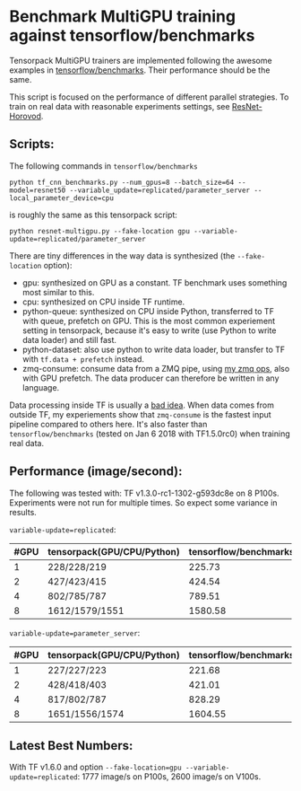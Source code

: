
# Benchmark MultiGPU training against tensorflow/benchmarks

Tensorpack MultiGPU trainers are implemented following the awesome examples in
[tensorflow/benchmarks](https://github.com/tensorflow/benchmarks).
Their performance should be the same.

This script is focused on the performance of different parallel strategies.
To train on real data with reasonable experiments settings, see [ResNet-Horovod](../ResNet-Horovod).

## Scripts:

The following commands in `tensorflow/benchmarks`
```
python tf_cnn_benchmarks.py --num_gpus=8 --batch_size=64 --model=resnet50 --variable_update=replicated/parameter_server --local_parameter_device=cpu
```

is roughly the same as this tensorpack script:
```
python resnet-multigpu.py --fake-location gpu --variable-update=replicated/parameter_server
```

There are tiny differences in the way data is synthesized (the `--fake-location` option):
* gpu: synthesized on GPU as a constant. TF benchmark uses something most similar to this.
* cpu: synthesized on CPU inside TF runtime.
* python-queue: synthesized on CPU inside Python, transferred to TF with queue, prefetch on GPU.
This is the most common experiement setting in tensorpack, because it's easy to write
(use Python to write data loader) and still fast.
* python-dataset: also use python to write data loader, but transfer to TF with `tf.data + prefetch` instead.
* zmq-consume: consume data from a ZMQ pipe, using [my zmq ops](https://github.com/tensorpack/zmq_ops), also with GPU prefetch.
	The data producer can therefore be written in any language.

Data processing inside TF is usually a [bad idea](http://tensorpack.readthedocs.io/en/latest/tutorial/input-source.html#python-reader-or-tf-reader).
When data comes from outside TF, my experiements show
that `zmq-consume` is the fastest input pipeline compared to others here.
It's also faster than `tensorflow/benchmarks` (tested on Jan 6 2018 with TF1.5.0rc0) when training real data.

## Performance (image/second):

The following was tested with: TF v1.3.0-rc1-1302-g593dc8e on 8 P100s.
Experiments were not run for multiple times. So expect some variance in results.

`variable-update=replicated`:

| #GPU			| tensorpack(GPU/CPU/Python) | tensorflow/benchmarks |
| --------- | ----------------------	| --------------------  |
| 1         |	228/228/219							| 225.73								|
| 2					|	427/423/415   				  | 424.54								|
| 4					| 802/785/787							|	789.51								|
| 8					|	1612/1579/1551					|	1580.58								|

`variable-update=parameter_server`:

| #GPU			| tensorpack(GPU/CPU/Python) | tensorflow/benchmarks  |
| --------- | -------------------				 | --------------------   |
| 1         |	227/227/223								 |  221.68								|
| 2					|	428/418/403								 |  421.01								|
| 4					|	817/802/787								 |	828.29								|
| 8					|	1651/1556/1574	  				 |	1604.55								|

## Latest Best Numbers:
With TF v1.6.0 and option `--fake-location=gpu --variable-update=replicated`: 1777 image/s on P100s, 2600 image/s on V100s.
